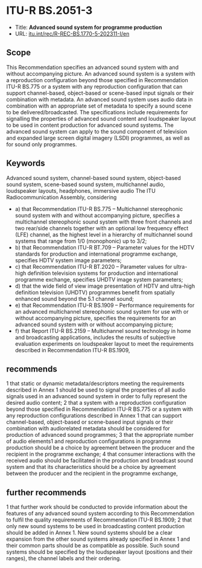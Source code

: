 # ITU-R BS.2051-3

* Title:  **Advanced sound system for programme production**
* URL: [itu.int/rec/R-REC-BS.1770-5-202311-I/en](https://www.itu.int/rec/R-REC-BS.1770-5-202311-I/en)

## Scope

This Recommendation specifies an advanced sound system with and without accompanying picture. An
advanced sound system is a system with a reproduction configuration beyond those specified in
Recommendation ITU-R BS.775 or a system with any reproduction configuration that can support
channel-based, object-based or scene-based input signals or their combination with metadata. An advanced
sound system uses audio data in combination with an appropriate set of metadata to specify a sound scene to
be delivered/broadcasted. The specifications include requirements for signalling the properties of advanced
sound content and loudspeaker layout to be used in content production for advanced sound systems. The
advanced sound system can apply to the sound component of television and expanded large screen digital
imagery (LSDI) programmes, as well as for sound only programmes.

## Keywords

Advanced sound system, channel-based sound system, object-based sound system, scene-based
sound system, multichannel audio, loudspeaker layouts, headphones, immersive audio
The ITU Radiocommunication Assembly,
considering

* a) that Recommendation ITU-R BS.775 – Multichannel stereophonic sound system with and
without accompanying picture, specifies a multichannel stereophonic sound system with three front
channels and two rear/side channels together with an optional low frequency effect (LFE) channel,
as the highest level in a hierarchy of multichannel sound systems that range from 1/0 (monophonic)
up to 3/2;
* b) that Recommendation ITU-R BT.709 – Parameter values for the HDTV standards for
production and international programme exchange, specifies HDTV system image parameters;
* c) that Recommendation ITU-R BT.2020 – Parameter values for ultra-high definition television
systems for production and international programme exchange, specifies UHDTV image system
parameters;
* d) that the wide field of view image presentation of HDTV and ultra-high definition television
(UHDTV) programmes benefit from spatially enhanced sound beyond the 5.1 channel sound;
* e) that Recommendation ITU-R BS.1909 – Performance requirements for an advanced
multichannel stereophonic sound system for use with or without accompanying picture, specifies the
requirements for an advanced sound system with or without accompanying picture;
* f) that Report ITU-R BS.2159 – Multichannel sound technology in home and broadcasting
applications, includes the results of subjective evaluation experiments on loudspeaker layout to meet
the requirements described in Recommendation ITU-R BS.1909,

## recommends

1 that static or dynamic metadata/descriptors meeting the requirements described in Annex 1
should be used to signal the properties of all audio signals used in an advanced sound system in order
to fully represent the desired audio content;
2 that a system with a reproduction configuration beyond those specified in Recommendation
ITU-R BS.775 or a system with any reproduction configurations described in Annex 1 that can
support channel-based, object-based or scene-based input signals or their combination with audiorelated metadata should be considered for production of advanced sound programmes;
3 that the appropriate number of audio elements1 and reproduction configurations in
programme production should be a choice by agreement between the producer and the recipient in
the programme exchange;
4 that consumer interactions with the received audio should be facilitated in the production and
broadcast sound system and that its characteristics should be a choice by agreement between the
producer and the recipient in the programme exchange,

## further recommends

1 that further work should be conducted to provide information about the features of any
advanced sound system according to this Recommendation to fulfil the quality requirements of
Recommendation ITU-R BS.1909;
2 that only new sound systems to be used in broadcasting content production should be added
in Annex 1. New sound systems should be a clear expansion from the other sound systems already
specified in Annex 1 and their common parts should be as compatible as possible. Such sound systems
should be specified by the loudspeaker layout (positions and their ranges), the channel labels and their
ordering.